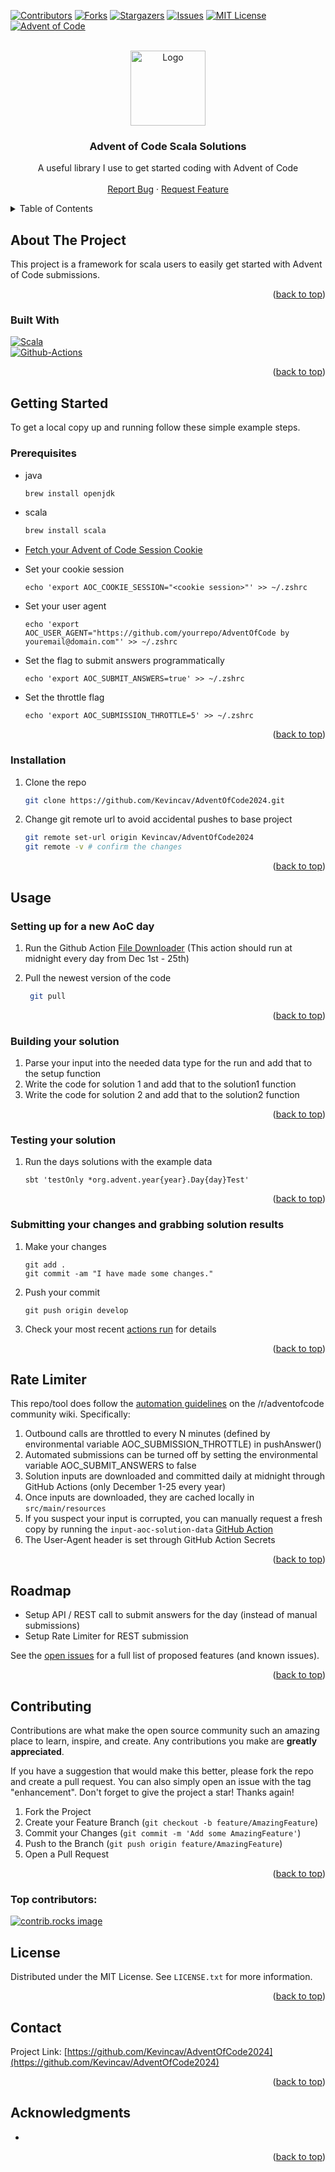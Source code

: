 <!-- Improved compatibility of back to top link: See: https://github.com/othneildrew/Best-README-Template/pull/73 -->
<a id="readme-top"></a>
<!--
*** Thanks for checking out the Best-README-Template. If you have a suggestion
*** that would make this better, please fork the repo and create a pull request
*** or simply open an issue with the tag "enhancement".
*** Don't forget to give the project a star!
*** Thanks again! Now go create something AMAZING! :D
-->



<!-- PROJECT SHIELDS -->
<!--
*** I'm using markdown "reference style" links for readability.
*** Reference links are enclosed in brackets [ ] instead of parentheses ( ).
*** See the bottom of this document for the declaration of the reference variables
*** for contributors-url, forks-url, etc. This is an optional, concise syntax you may use.
*** https://www.markdownguide.org/basic-syntax/#reference-style-links
-->
[![Contributors][contributors-shield]][contributors-url]
[![Forks][forks-shield]][forks-url]
[![Stargazers][stars-shield]][stars-url]
[![Issues][issues-shield]][issues-url]
[![MIT License][license-shield]][license-url]
[![Advent of Code][aoc-shield]][aoc-url]



<!-- PROJECT LOGO -->
<br />
<div align="center">
  <a href="https://aplwiki.com/images/0/0d/Advent_Of_Code_Logo.png">
    <img src="https://user-images.githubusercontent.com/16360374/49324718-7954f100-f4e8-11e8-8ef6-1b701afc504f.png" alt="Logo" width="120" height="120">
  </a>

<h3 align="center">Advent of Code Scala Solutions</h3>

  <p align="center">
    A useful library I use to get started coding with Advent of Code
    <br />
    <br />
    <a href="https://github.com/Kevincav/AdventOfCode2024/issues/new?labels=bug&template=bug-report---.md">Report Bug</a>
    ·
    <a href="https://github.com/Kevincav/AdventOfCode2024/issues/new?labels=enhancement&template=feature-request---.md">Request Feature</a>
  </p>
</div>



<!-- TABLE OF CONTENTS -->
<details>
  <summary>Table of Contents</summary>
  <ol>
    <li>
      <a href="#about-the-project">About The Project</a>
      <ul>
        <li><a href="#built-with">Built With</a></li>
      </ul>
    </li>
    <li>
      <a href="#getting-started">Getting Started</a>
      <ul>
        <li><a href="#prerequisites">Prerequisites</a></li>
        <li><a href="#installation">Installation</a></li>
      </ul>
    </li>
    <li><a href="#usage">Usage</a>
        <ul>
            <li><a href="#setting-up-for-a-new-aoc-day">Setting up for a new AoC day</a></li>
            <li><a href="#building-your-solution">Building your solution</a></li>
            <li><a href="#testing-your-solution">Testing your solution</a></li>
            <li><a href="#submitting-your-changes-and-grabbing-solution-results">Submitting your changes and grabbing solution results</a></li>
        </ul>
    </li>
    <li><a href="#rate-limiter">Rate Limiter</a></li>
    <li><a href="#roadmap">Roadmap</a></li>
    <li><a href="#contributing">Contributing</a></li>
    <li><a href="#license">License</a></li>
    <li><a href="#contact">Contact</a></li>
    <li><a href="#acknowledgments">Acknowledgments</a></li>
  </ol>
</details>



<!-- ABOUT THE PROJECT -->
## About The Project

This project is a framework for scala users to easily get started with Advent of Code submissions.

<p align="right">(<a href="#readme-top">back to top</a>)</p>



### Built With

 [![Scala][Scala.js]][Scala-url]<br>
 [![Github-Actions][Github-actions.js]][Github-actions-url]

<p align="right">(<a href="#readme-top">back to top</a>)</p>



<!-- GETTING STARTED -->
## Getting Started

To get a local copy up and running follow these simple example steps.

### Prerequisites

* java
  ```sh
  brew install openjdk
  ```

* scala
  ```sh
  brew install scala
  ```
  
* [Fetch your Advent of Code Session Cookie](https://github.com/GreenLightning/advent-of-code-downloader?tab=readme-ov-file#how-do-i-get-my-session-cookie)


* Set your cookie session
  ```shell
  echo 'export AOC_COOKIE_SESSION="<cookie session>"' >> ~/.zshrc
  ```

* Set your user agent
  ```shell
  echo 'export AOC_USER_AGENT="https://github.com/yourrepo/AdventOfCode by youremail@domain.com"' >> ~/.zshrc
  ```

* Set the flag to submit answers programmatically
  ```shell
  echo 'export AOC_SUBMIT_ANSWERS=true' >> ~/.zshrc
  ```

* Set the throttle flag
  ```shell
  echo 'export AOC_SUBMISSION_THROTTLE=5' >> ~/.zshrc
  ```

<p align="right">(<a href="#readme-top">back to top</a>)</p>


### Installation

1. Clone the repo
   ```sh
   git clone https://github.com/Kevincav/AdventOfCode2024.git
   ```
2. Change git remote url to avoid accidental pushes to base project
   ```sh
   git remote set-url origin Kevincav/AdventOfCode2024
   git remote -v # confirm the changes
   ```

<p align="right">(<a href="#readme-top">back to top</a>)</p>



<!-- USAGE EXAMPLES -->
## Usage

### Setting up for a new AoC day

1. Run the Github Action [File Downloader](https://github.com/Kevincav/AdventOfCode2024/actions/workflows/build-daily-files.yml) (This action should run at midnight every day from Dec 1st - 25th)
 
3. Pull the newest version of the code
   ```sh
    git pull
   ```

<p align="right">(<a href="#readme-top">back to top</a>)</p>

### Building your solution

1. Parse your input into the needed data type for the run and add that to the setup function
2. Write the code for solution 1 and add that to the solution1 function
3. Write the code for solution 2 and add that to the solution2 function

<p align="right">(<a href="#readme-top">back to top</a>)</p>

### Testing your solution
1. Run the days solutions with the example data
   ```shell
   sbt 'testOnly *org.advent.year{year}.Day{day}Test' 
   ```

<p align="right">(<a href="#readme-top">back to top</a>)</p>
   
### Submitting your changes and grabbing solution results
1. Make your changes
   ```
   git add .
   git commit -am "I have made some changes."
   ```
2. Push your commit
   ```
   git push origin develop
   ```
3. Check your most recent [actions run](https://github.com/Kevincav/AdventOfCode2024/actions) for details

<p align="right">(<a href="#readme-top">back to top</a>)</p>


<!-- RATE LIMITING -->
## Rate Limiter

This repo/tool does follow the [automation guidelines](https://www.reddit.com/r/adventofcode/wiki/faqs/automation) on the /r/adventofcode community wiki. Specifically:

1. Outbound calls are throttled to every N minutes (defined by environmental variable AOC_SUBMISSION_THROTTLE) in pushAnswer()
2. Automated submissions can be turned off by setting the environmental variable AOC_SUBMIT_ANSWERS to false
3. Solution inputs are downloaded and committed daily at midnight through GitHub Actions (only December 1-25 every year)
4. Once inputs are downloaded, they are cached locally in `src/main/resources`
5. If you suspect your input is corrupted, you can manually request a fresh copy by running the `input-aoc-solution-data` [GitHub Action](https://github.com/Kevincav/AdventOfCode2024/actions/workflows/input-aoc-solution-data.yml)
6. The User-Agent header is set through GitHub Action Secrets

<p align="right">(<a href="#readme-top">back to top</a>)</p>

<!-- ROADMAP -->
## Roadmap
* Setup API / REST call to submit answers for the day (instead of manual submissions)
* Setup Rate Limiter for REST submission


See the [open issues](https://github.com/Kevincav/AdventOfCode2024/issues) for a full list of proposed features (and known issues).

<p align="right">(<a href="#readme-top">back to top</a>)</p>



<!-- CONTRIBUTING -->
## Contributing

Contributions are what make the open source community such an amazing place to learn, inspire, and create. Any contributions you make are **greatly appreciated**.

If you have a suggestion that would make this better, please fork the repo and create a pull request. You can also simply open an issue with the tag "enhancement".
Don't forget to give the project a star! Thanks again!

1. Fork the Project
2. Create your Feature Branch (`git checkout -b feature/AmazingFeature`)
3. Commit your Changes (`git commit -m 'Add some AmazingFeature'`)
4. Push to the Branch (`git push origin feature/AmazingFeature`)
5. Open a Pull Request

<p align="right">(<a href="#readme-top">back to top</a>)</p>

### Top contributors:

<a href="https://github.com/Kevincav/AdventOfCode2024/graphs/contributors">
  <img src="https://contrib.rocks/image?repo=Kevincav/AdventOfCode2024" alt="contrib.rocks image" />
</a>



<!-- LICENSE.txt -->
## License

Distributed under the MIT License. See `LICENSE.txt` for more information.

<p align="right">(<a href="#readme-top">back to top</a>)</p>



<!-- CONTACT -->
## Contact

Project Link: [https://github.com/Kevincav/AdventOfCode2024](https://github.com/Kevincav/AdventOfCode2024)

<p align="right">(<a href="#readme-top">back to top</a>)</p>



<!-- ACKNOWLEDGMENTS -->
## Acknowledgments

* []()

<p align="right">(<a href="#readme-top">back to top</a>)</p>



<!-- MARKDOWN LINKS & IMAGES -->
<!-- https://www.markdownguide.org/basic-syntax/#reference-style-links -->
[contributors-shield]: https://img.shields.io/github/contributors/Kevincav/AdventOfCode2024.svg?style=for-the-badge
[contributors-url]: https://github.com/Kevincav/AdventOfCode2024/graphs/contributors
[forks-shield]: https://img.shields.io/github/forks/Kevincav/AdventOfCode2024.svg?style=for-the-badge
[forks-url]: https://github.com/Kevincav/AdventOfCode2024/network/members
[stars-shield]: https://img.shields.io/github/stars/Kevincav/AdventOfCode2024.svg?style=for-the-badge
[stars-url]: https://github.com/Kevincav/AdventOfCode2024/stargazers
[issues-shield]: https://img.shields.io/github/issues/Kevincav/AdventOfCode2024.svg?style=for-the-badge
[issues-url]: https://github.com/Kevincav/AdventOfCode2024/issues
[license-shield]: https://img.shields.io/github/license/Kevincav/AdventOfCode2024.svg?style=for-the-badge
[license-url]: https://github.com/Kevincav/AdventOfCode2024/blob/master/LICENSE.txt
[linkedin-shield]: https://img.shields.io/badge/-LinkedIn-black.svg?style=for-the-badge&logo=linkedin&colorB=555
[linkedin-url]: https://linkedin.com/in/linkedin_username
[product-screenshot]: images/screenshot.png
[Next.js]: https://img.shields.io/badge/next.js-000000?style=for-the-badge&logo=nextdotjs&logoColor=white
[Next-url]: https://nextjs.org/
[React.js]: https://img.shields.io/badge/React-20232A?style=for-the-badge&logo=react&logoColor=61DAFB
[React-url]: https://reactjs.org/
[Vue.js]: https://img.shields.io/badge/Vue.js-35495E?style=for-the-badge&logo=vuedotjs&logoColor=4FC08D
[Vue-url]: https://vuejs.org/
[Angular.io]: https://img.shields.io/badge/Angular-DD0031?style=for-the-badge&logo=angular&logoColor=white
[Angular-url]: https://angular.io/
[Svelte.dev]: https://img.shields.io/badge/Svelte-4A4A55?style=for-the-badge&logo=svelte&logoColor=FF3E00
[Svelte-url]: https://svelte.dev/
[Laravel.com]: https://img.shields.io/badge/Laravel-FF2D20?style=for-the-badge&logo=laravel&logoColor=white
[Laravel-url]: https://laravel.com
[Bootstrap.com]: https://img.shields.io/badge/Bootstrap-563D7C?style=for-the-badge&logo=bootstrap&logoColor=white
[Bootstrap-url]: https://getbootstrap.com
[JQuery.com]: https://img.shields.io/badge/jQuery-0769AD?style=for-the-badge&logo=jquery&logoColor=white
[JQuery-url]: https://jquery.com 
[Scala.js]: https://img.shields.io/badge/Scala-20232A?style=for-the-badge&logo=scala&logoColor=61DAFB
[Scala-url]: https://www.scala-lang.org/
[aoc-shield]: https://img.shields.io/badge/Advent%20Of%20Code-0769AD?style=for-the-badge&logo=adventofcode&logoColor=white
[aoc-url]: https://adventofcode.com/
[Github-actions.js]: https://img.shields.io/badge/Github%20Actions-20232A?style=for-the-badge&logo=githubactions&logoColor=61DAFB
[Github-actions-url]: https://github.com/features/actions
